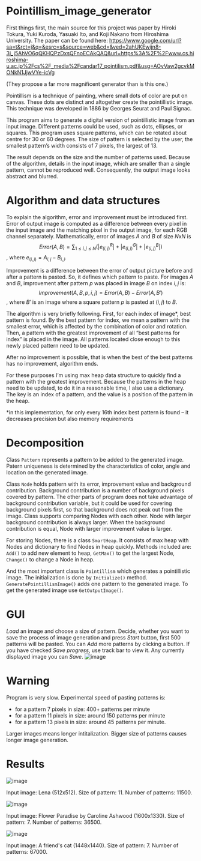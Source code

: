 # Pointillism_image_generator

First things first, the main source for this project was paper by Hiroki Tokura, Yuki Kuroda, Yasuaki Ito, and Koji Nakano from Hiroshima University. The paper can be found here: https://www.google.com/url?sa=t&rct=j&q=&esrc=s&source=web&cd=&ved=2ahUKEwijn8-3i_j5AhVO6qQKHQPzDxsQFnoECAkQAQ&url=https%3A%2F%2Fwww.cs.hiroshima-u.ac.jp%2Fcs%2F_media%2Fcandar17_pointilism.pdf&usg=AOvVaw2gcvkMONkN1JjwVYe-icVg

 (They propose a far more magnificent generator than is this one.)

Pointillism is a technique of painting, where small dots of color are put on canvas. These dots are distinct and altogether create the pointillistic image. This technique was developed in 1886 by Georges Seurat and Paul Signac.

This program aims to generate a digital version of pointillistic image from an input image. Different patterns could be used, such as dots, ellipses, or squares. This program uses square patterns, which can be rotated about centre for 30 or 60 degrees. The size of pattern is selected by the user, the smallest pattern’s width consists of 7 pixels, the largest of 13. 

The result depends on the size and the number of patterns used. Because of the algorithm, details in the input image, which are smaller than a single pattern, cannot be reproduced well. Consequently, the output image looks abstract and blurred.

# Algorithm and data structures

To explain the algorithm, error and improvement must be introduced first. Error of output image is computed as a difference between every pixel in the input image and the matching pixel in the output image, for each RGB channel separately. Mathematically, error of images $A$ and $B$ of size $N$x$N$ is $$Error(A,B) =  \sum_{1 \leq i, j \leq N} \left( |e^R_{(i,j)}| + |e^G_{(i,j)}| + |e^B_{(i,j)}| \right)$$, where $e_{(i,j)} = A_{i,j} - B_{i,j}$.

Improvement is a difference between the error of output picture before and after a pattern is pasted. So, it defines which pattern to paste. For images $A$ and $B$, improvement after pattern $p$ was placed in image $B$ on index $i,j$ is: $$Improvement(A, B, p, i, j) = Error(A, B) − Error(A, B′) $$, where $B′$ is an image where a square pattern $p$ is pasted at $(i, j)$ to $B$.

The algorithm is very briefly following. First, for each index of image*, best pattern is found. By the best pattern for index, we mean a pattern with the smallest error, which is affected by the combination of color and rotation. Then, a pattern with the greatest improvement of all “best patterns for index” is placed in the image. All patterns located close enough to this newly placed pattern need to be updated. 

After no improvement is possible, that is when the best of the best patterns has no improvement, algorithm ends. 

For these purposes I’m using max heap data structure to quickly find a pattern with the greatest improvement. Because the patterns in the heap need to be updated, to do it in a reasonable time, I also use a dictionary. The key is an index of a pattern, and the value is a position of the pattern in the heap. 

*in this implementation, for only every 16th index best pattern is found – it decreases precision but also memory requirements

# Decomposition

Class ``Pattern`` represents a pattern to be added to the generated image. Patern uniqueness is determined by the characteristics of color, angle and location on the generated image. 

Class ``Node`` holds pattern with its error, improvement value and background contribution. Background contribution is a number of background pixels covered by pattern. The other parts of program does not take advantage of background contribution variable, but it could be used for covering background pixels first, so that background does not peak out from the image. Class supports comparing Nodes with each other. Node with larger background contribution is always larger. When the background contribution is equal, Node with larger improvement value is larger.

For storing Nodes, there is a class ``SmartHeap``. It consists of max heap with Nodes and dictionary to find Nodes in heap quickly. Methods included are: ``Add()`` to add new element to heap, ``GetMax()`` to get the largest Node, ``Change()`` to change a Node in heap.

And the most important class is ``Pointillism`` which generates a pointillistic image. The initialization is done by ``Initialize()`` method. ``GeneratePointillismImage()`` adds one pattern to the generated image. To get the generated image use ``GetOutputImage()``.


# GUI
$Load$ an image and choose a size of pattern. Decide, whether you want to save the process of image generation and press $Start$ button, first 500 patterns will be pasted. You can $Add$ more patterns by clicking a button. If you have checked $Save$ $progress$, use track bar to view it. Any currently displayed image you can $Save$.
![image](https://user-images.githubusercontent.com/108612296/188353463-a396dbb4-8a7b-48f3-84a9-f5e374ddb221.png)

# Warning
Program is very slow. Experimental speed of pasting patterns is:

* for a pattern 7 pixels in size: 400+ patterns per minute
* for a pattern 11 pixels in size: around 150 patterns per minute
* for a pattern 13 pixels in size: around 45 patterns per minute. 

Larger images means longer intitalization. Bigger size of patterns causes longer image generation.

# Results
![image](https://user-images.githubusercontent.com/108612296/188346127-f31b935a-2269-4758-8476-cf292c58c249.png)

Input image: Lena (512x512). Size of pattern: 11. Number of patterns: 11500.

![image](https://user-images.githubusercontent.com/108612296/188744479-daac6ffe-1fe0-4581-9eb0-6f2d656071d9.png)

Input image: Flower Paradise by Caroline Ashwood (1600x1330). Size of pattern: 7. Number of patterns: 36500.

![image](https://user-images.githubusercontent.com/108612296/188745959-a0bec154-bccf-41e4-84d6-2a6b936f2fb2.png)

Input image: A friend's cat (1448x1440). Size of pattern: 7. Number of patterns: 67000.
